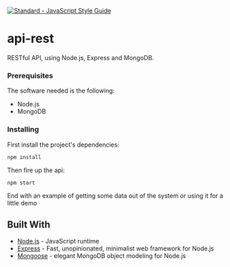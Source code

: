 [![Standard - JavaScript Style Guide](https://img.shields.io/badge/code_style-standard-brightgreen.svg)](http://standardjs.com/)

# api-rest
RESTful API, using Node.js, Express and MongoDB.

### Prerequisites

The software needed is the following:
* Node.js
* MongoDB


### Installing

First install the project's dependencies:

```
npm install
```

Then fire up the api:

```
npm start
```

End with an example of getting some data out of the system or using it for a little demo

## Built With

* [Node.js](http://nodejs.org/) - JavaScript runtime
* [Express](http://expressjs.com/) - Fast, unopinionated, minimalist web framework for Node.js
* [Mongoose](http://mongoosejs.com/) - elegant MongoDB object modeling for Node.js
